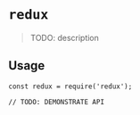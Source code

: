 # `redux`

> TODO: description

## Usage

```
const redux = require('redux');

// TODO: DEMONSTRATE API
```
